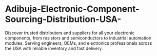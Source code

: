 # Adibuja-Electronic-Component-Sourcing-Distribution-USA-
Discover trusted distributors and suppliers for all your electronic components, from resistors and semiconductors to industrial automation modules. Serving engineers, OEMs, and electronics professionals across the USA with reliable inventory and fast delivery.

